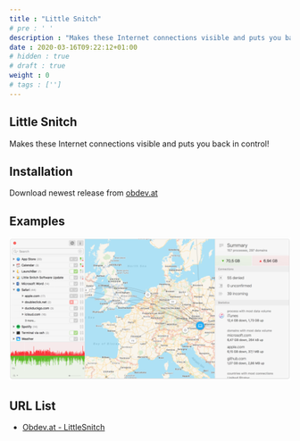 ```yaml
---
title : "Little Snitch"
# pre : ' '
description : "Makes these Internet connections visible and puts you back in control!"
date : 2020-03-16T09:22:12+01:00
# hidden : true
# draft : true
weight : 0
# tags : ['']
---
```


## Little Snitch

Makes these Internet connections visible and puts you back in control!

## Installation

Download newest release from [obdev.at](https://www.obdev.at/products/littlesnitch/download.html)

## Examples

![Example](images/example.png)

## URL List

* [Obdev.at - LittleSnitch](https://www.obdev.at/products/littlesnitch/index.html)
